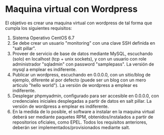 # Maquina virtual con Wordpress

El objetivo es crear una maquina virtual con wordpress de tal forma que cumpla los siguientes requisitos:

1. Sistema Operativo CentOS 6.7
2. Se debe crear un usuario "monitoring" con una clave SSH definida en "salt pillar".
3. Proveer de servicio de base de datos mediante MySQL, escuchando (solo) en localhost (tcp + unix sockets), y con un usuario con role administrador "sqladmin" con password "samplepass".
    La versión de mysql a emplear es indiferente.
4. Publicar un wordpress, escuchando en 0.0.0.0, con un sitio/blog de ejemplo, diferente al por defecto (puede ser un blog con un mero articulo "hello world").
    La versión de wordpress a emplear es indiferente.
5. Desplegar phpmyadmin, configurado para ser accesible en 0.0.0.0, con credenciales iniciales desplegadas a partir de datos en salt pillar.
   La versión de wordpress a emplear es indiferente.
6. En la medida de lo posible, el software a instalar en la maquina virtual deberá ser mediante paquetes RPM, obtenidos/instalados a partir de repositorios oficiales, como EPEL.
    Todos los requisitos anteriores, deberán ser implementados/provisionados mediante salt.
